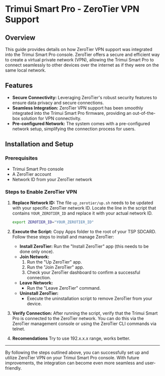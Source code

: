 # Trimui Smart Pro - ZeroTier VPN Support

## Overview

This guide provides details on how ZeroTier VPN support was integrated into the Trimui Smart Pro console. ZeroTier offers a secure and efficient way to create a virtual private network (VPN), allowing the Trimui Smart Pro to connect seamlessly to other devices over the internet as if they were on the same local network.

## Features

- **Secure Connectivity:** Leveraging ZeroTier's robust security features to ensure data privacy and secure connections.
- **Seamless Integration:** ZeroTier VPN support has been smoothly integrated into the Trimui Smart Pro firmware, providing an out-of-the-box solution for VPN connectivity.
- **Pre-configured Network:** The system comes with a pre-configured network setup, simplifying the connection process for users.

## Installation and Setup

### Prerequisites

- Trimui Smart Pro console
- A ZeroTier account
- Network ID from your ZeroTier network

### Steps to Enable ZeroTier VPN

1. **Replace Network ID:**
   The file `up_zerotier/up.sh` needs to be updated with your specific ZeroTier network ID. Locate the line in the script that contains `YOUR_ZEROTIER_ID` and replace it with your actual network ID.

   ```sh
   export ZEROTIER_ID="YOUR_ZEROTIER_ID"
   ```

2. **Execute the Script:**
   Copy Apps folder to the root of your TSP SDCARD.
   Follow these steps to install and manage ZeroTier:

   - **Install ZeroTier:** Run the "Install ZeroTier" app (this needs to be done only once).
   - **Join Network:**
     1. Run the "Up ZeroTier" app.
     2. Run the "Join ZeroTier" app.
     3. Check your ZeroTier dashboard to confirm a successful connection.
   - **Leave Network:**
     - Run the "Leave ZeroTier" command.
   - **Uninstall ZeroTier:**
     - Execute the uninstallation script to remove ZeroTier from your device.

3. **Verify Connection:**
   After running the script, verify that the Trimui Smart Pro is connected to the ZeroTier network. You can do this via the ZeroTier management console or using the ZeroTier CLI commands via telnet.

4. **Recomendations**
   Try to use 192.x.x.x range, works better.
---

By following the steps outlined above, you can successfully set up and utilize ZeroTier VPN on your Trimui Smart Pro console. With future improvements, the integration can become even more seamless and user-friendly.